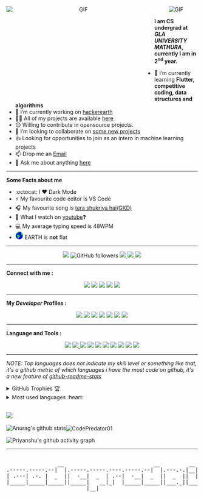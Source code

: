 <!--# Hi there, <img src="Assets/Hi.gif" height="32px"> I'm [Priyanshu Vishwakarma!](https://github.com/CodePredator01)
<!--[![image](https://www.linkpicture.com/q/Illegenix_3.png)](https://github.com/CodePredator01/CodePredator/tree/main)-->

<!--[![image](https://www.linkpicture.com/q/codee.png)](https://www.linkpicture.com/view.php?img=LPic6051dd370afe61450011312)-->
<p align="center">
<img align="left" alt="GIF" src="https://www.linkpicture.com/q/codee.png" width="390" height="243" /><img  alt="GIF" src="https://github.com/abhisheknaiidu/abhisheknaiidu/blob/master/code.gif?raw=true" width="390" height="243" />
</p>
 
**I am CS undergrad at <i>GLA UNIVERSITY MATHURA</i>, currently I am in 2<sup>nd</sup> year.**
- 🌱 I’m currently learning **Flutter, competitive coding, data structures and algorithms**
- 🔭 I’m currently working on [hackerearth](https://www.hackerearth.com/@Codepredator01)
- 👨‍💻 All of my projects are available <a href="https://github.com/CodePredator01?tab=repositories">here</a>
- 😊 Willing to contribute in opensource projects.
- 👯 I’m looking to collaborate on [some new projects](https://github.com/CodePredator01)
- 👍 Looking for opportunities to join as an intern in machine learning projects
- 📫 Drop me an <a href="mailto: priyanshuvish555@gmail.com">Email</a>
- 💬 Ask me about anything [here](https://github.com/CodePredator01/CodePredator/issues)

---

**Some Facts about me**

- :octocat: I ❤️ Dark Mode
- ⚡ My favourite code editor is VS Code
- 🎧 My favourite song is <a href="https://www.youtube.com/watch?v=aLPhZaCS-Kk">tera shukriya hai(GKD)</a>
- 👀 What I watch on <a href="https://www.youtube.com/channel/UC_x5XG1OV2P6uZZ5FSM9Ttw">youtube</a>❓
- 💻 My average typing speed is 48WPM
- <img src="Assets/Earth.gif" height="20px"> EARTH is <b>not</b> flat
-----

<!--
<img src="https://komarev.com/ghpvc/?username=CodePredator01&color=blue&style=flat&label=PROFILE+VIEWS"> <img alt="GitHub followers" src="https://img.shields.io/github/followers/CodePredator01?style=social"/> [![Years Badge](https://badges.pufler.dev/years/CodePredator01)](https://badges.pufler.dev) [![Repositries Badge](https://badges.pufler.dev/repos/CodePredator01)](https://badges.pufler.dev)  [![Commits Badge](https://badges.pufler.dev/commits/monthly/CodePredator01)](https://badges.pufler.dev)-->
<p align="center">
  <img src="https://komarev.com/ghpvc/?username=CodePredator01&color=blue&style=flat&label=PROFILE+VIEWS"> <img alt="GitHub followers" src="https://img.shields.io/github/followers/CodePredator01?style=social"/> <a href="https://github.com/CodePredator01" target="_blank">
    <img src="https://badges.pufler.dev/years/CodePredator01"/>
  </a> <a href="https://github.com/CodePredator01?tab=repositories" target="_blank">
    <img src="https://badges.pufler.dev/repos/CodePredator01"/>
  </a> <a href="https://badges.pufler.dev" target="_blank">
    <img src="https://badges.pufler.dev/commits/monthly/CodePredator01"/>
  </a>
</p>  

---
**Connect with me :**

<p align = "center">  
  <a href="https://www.facebook.com/priyanshu.vishwakarma.50552/"><img src="https://img.shields.io/badge/Facebook-add-blue.svg?logo=facebook&logoColor=white"></a> <a href="https://www.instagram.com/codepredator01/"><img src="https://img.shields.io/badge/Instagram-follow-purple.svg?logo=instagram&logoColor=white"></a> <a href="https://www.linkedin.com/in/codepredator01/"><img src="https://img.shields.io/badge/LinkedIn-connect-blue.svg?logo=linkedin&logoColor=white"></a> <a href="https://www.quora.com/profile/Priyanshu-Vishwakarma-10"><img src="https://img.shields.io/badge/Quora-ask-red.svg?logo=quora"></a> <a href="https://twitter.com/priyans37122490"><img src="https://img.shields.io/twitter/follow/priyans37122490?style=social"></a>
     <!--[![Snapchat](https://img.shields.io/badge/Snapchat-add-yellow.svg?logo=snapchat&logoColor=white)](https://www.snapchat.com/add/akshatvg)[![Discord](https://img.shields.io/badge/Discord-Join-black.svg?logo=discord&logoColor=white)](https://discord.gg/D2w3xDtc9g)-->
</p>

----
**My _Developer_ Profiles :**

<p align="center">
  <a href="https://www.hackerrank.com/CodePredator01"><img src="https://img.shields.io/badge/-HackerRank-33BF11?style=for-the-badge&logo=HackerRank&logoColor=white"></a>
  <a href="https://www.hackerearth.com/@Codepredator01"><img src="https://img.shields.io/badge/-HAKEREARTH-33AACC?style=for-the-badge&logo=HackerEarth&logoColor=white"></a>
  <a href="https://hyperskill.org/profile/2998745"><img src="https://img.shields.io/badge/-Hyperskill-000000?style=for-the-badge&logo=JetBrains&logoColor=white"></a>
  <a href="https://www.codechef.com/users/codepredator1"><img src="https://img.shields.io/badge/-Codechef-5B4638?style=for-the-badge&logo=CodeChef&logoColor=white"></a>
  <a href="https://github.com/CodePredator01"><img src="https://img.shields.io/badge/-GITHUB-181717?style=for-the-badge&logo=GitHub&logoColor=white"></a>
  <a href="https://www.coursera.org/user/8cb50a7ad10686a6558d4503fd005b28"><img src="https://img.shields.io/badge/-Coursera-2A73CC?style=for-the-badge&logo=Coursera&logoColor=white"></a>
  <a href="https://codepen.io/codepredator01"><img src="https://img.shields.io/badge/-CodePen-181717?style=for-the-badge&logo=Codepen&logoColor=white"></a>
</p>

---
**Language and Tools :**

<p align = "center">
  <img src="https://img.shields.io/badge/python%20-%2314354C.svg?&style=for-the-badge&logo=python&logoColor=white"/>
    <a href="shorturl.at/knMZ6"><img src="https://img.shields.io/badge/java%20-%23DA2307.svg?&style=for-the-badge&logo=Java&logoColor=white"/> </a>
  <img src="https://img.shields.io/badge/flutter%20-%31589FF.svg?&style=for-the-badge&logo=flutter&logoColor=white"/>
  <img src="https://img.shields.io/badge/css%20-%23055C.svg?&style=for-the-badge&logo=C&logoColor=white"/> 
  <img src="https://img.shields.io/badge/HTML%20-%2300599C.svg?&style=for-the-badge&logo=HackerRank&logoColor=white"/> 
  <img src="https://img.shields.io/badge/markdown-%23000000.svg?&style=for-the-badge&logo=markdown&logoColor=white"/> 
  <a href="coursera.org/verify/RAN3AFYHP7NJ"><img src="https://img.shields.io/badge/SQL%20-%234479A1.svg?&style=for-the-badge&logo=MySQL&logoColor=white"/></a>
  <img src="https://img.shields.io/badge/git%20-%23F05033.svg?&style=for-the-badge&logo=git&logoColor=white"/> 
  <img src="https://img.shields.io/badge/PostgreSQl%20-%234479A1.svg?&style=for-the-badge&logo=Postgresql&logoColor=white"/>
  <img src="https://img.shields.io/badge/Linux%20-%2312224C.svg?&style=for-the-badge&logo=linux&logoColor=white"/>
</p>

---

<!--- 
  if you have forked this to use on your profile, 
  Change the `github-readme-stats.anuraghazra1.vercel.app` to `github-readme-stats.vercel.app` 
--->

<!-- Change the `github-readme-stats.anuraghazra1.vercel.app` to `github-readme-stats.vercel.app`  -->

*NOTE: Top languages does not indicate my skill level or something like that, it's a github metric of which languages i have the most code on github, it's a new feature of [github-readme-stats](https://github.com/CodePredator01)*

<details align="left">
  <summary>GitHub Trophies 🏆</summary>
<p align="left">
  <a href="https://github.com/CodePredator01" target="_blank">
    <img src="https://github-profile-trophy.vercel.app/?username=CodePredator01&theme=flat&layout=compact&title_color=00FF00"/>
  </a>
</p>
</details>
<details>
  <summary>Most used languages :heart: </summary>

<p><img align="left" src="https://github-readme-stats.vercel.app/api/top-langs/?username=CodePredator01&custom_title=Most Used Languages &layout=compact&theme=algolia&langs_count=10" alt="CodePredator01" /></p>
</details> <br>

<img height="27" src="https://img.shields.io/badge/Priyanshu Vishwakarma's GitHub Stats - 😊-red.svg?&style=for-the-badge&logo=CodePredator01&logoColor=blue" /> <br>  
  

<a href="https://github.com/anuraghazra/github-readme-stats">
  <img align="left" src="https://github-readme-stats.anuraghazra1.vercel.app/api?username=CodePredator01&show_icons=true&include_all_commits=true&theme=algolia" alt="Anurag's github stats" />
</a> 
 <img align="center" src="https://github-readme-streak-stats.herokuapp.com/?user=CodePredator01&layout=compact&theme=algolia" alt="CodePredator01" /> <br>


![Priyanshu's github activity graph](https://activity-graph.herokuapp.com/graph?username=CodePredator01&theme=dracula&layout=compact&title_color=FF69B4)

<hr>
<pre align=center> 
                __                            __         __                
.-----.-----.--|  |.-----.-----.----.-----.--|  |.---.-.|__|   .-----.----.
| .---| .-. |  _  ||  -__|  _  | .--|  -__|  _  ||  _  ||  |__ | .-. | .--'
|_____|_____|_____||_____|   __|_|  |_____|_____||___._||_____||_____|_|   
                         |__|                                              
						                                                                            
</pre>

